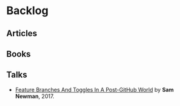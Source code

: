 # Backlog

## Articles

## Books

## Talks
* [Feature Branches And Toggles In A Post-GitHub World](https://samnewman.io/talks/branching-and-feature-toggles/) by **Sam Newman**, 2017.